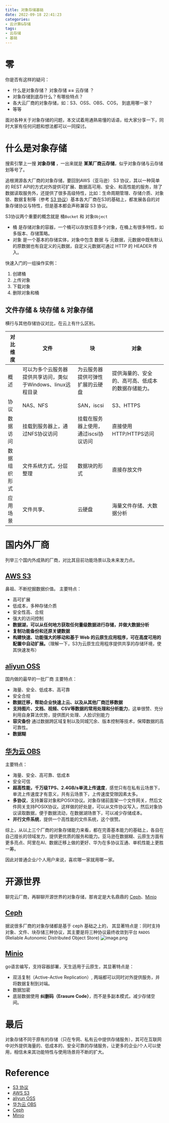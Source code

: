 ```yaml
---
title: 对象存储基础
date: 2022-09-18 22:41:23
categories:
- 云计算&存储
tags: 
- 云存储
- 基础
---
```


# 零
你是否有这样的疑问：
* 什么是对象存储？ 对象存储 **==** 云存储 ？
* 对象存储到底存什么？有哪些特点？
* 各大云厂商的对象存储，如：S3、OSS、OBS、COS， 到底用哪一家？
* 等等

面对各种关于对象存储的问题，本文试着用通熟易懂的话语，给大家分享一下，同时大家有任何问题和想法都可以一同探讨。

# 什么是对象存储
搜索引擎上一搜 **对象存储** ，一出来就是 **某某厂商云存储**，似乎对象存储与云存储划等号了。

追根溯源各大厂商的对象存储，要回到AWS（亚马逊） S3 协议，其以一种简单的 REST API的方式对外提供可扩展、数据高可用、安全、和高性能的服务，除了数据读取服务外，还提供了很多高级特性，比如：生命周期管理、存储介质、对象锁、数据复制等（参考 [S3 协议](https://docs.aws.amazon.com/AmazonS3/latest/userguide/Welcome.html)）基本各大厂商在S3的基础上，都发展各自的对象存储协议与特性，但是基本都会声称兼容 S3 协议。

S3协议两个重要的概念就是 桶`Bucket` 和 对象`Object`
* 桶 是存储对象的容器，一个桶可以存放任意多个对象，在桶上有很多特性，如多版本、存储策略。
* 对象 是一个基本的存储实体，对象中包含 数据 与 元数据，元数据中既有默认的原数据也有自定义的元数据，自定义元数据可通过 HTTP 的 HEADER 传入。

快速入门的一组操作实例：
1. 创建桶
2. 上传对象
3. 下载对象
4. 删除对象和桶


## 文件存储 & 块存储 & 对象存储
横行与其他存储协议对比，在云上有什么区别。

| 对比维度 | 文件 | 块 | 对象 |
| --- | --- | --- | --- |
| 概述 |可以为多个云服务器提供共享访问，类似于Windows、linux远程目录  |为云服务器提供可弹性扩展的云硬盘 | 提供海量的、安全的、高可高、低成本的数据存储能力。 | 
| 协议 | NAS、NFS | SAN，iscsi| S3、HTTPS | 
| 数据访问 | 挂载到服务器上，通过NFS协议访问 | 挂载在服务器上使用，通过iscsi协议访问 |  直接使用 HTTP/HTTPS访问| 
| 数据组织形式 | 文件系统方式，分层整理 |数据块的形式 | 直接存放文件 | 
|应用场景|文件共享、|云硬盘| 海量文件存储、大数据分析 | 

# 国内外厂商
列举三个国内外成熟的厂商，对比其目前功能场景以及未来发力点。
## [AWS S3](https://aws.amazon.com/cn/s3/?nc=sn&loc=1#)
鼻祖、不断挖掘数据价值。
主要特点：
* 高可扩展
* 低成本，多种存储介质
* 安全性高、合规
* 强大的访问控制
* **数据湖，可以从任何地方获取任何量级数据进行存储，并做大数据分析**
* **复制功能备份和还原关键数据**
* **构建快速、功能强大的移动和基于 Web 的云原生应用程序，可在高度可用的配置中自动扩展。**（理解一下，S3为云原生应用程序提供共享的存储环境，使其快速发布）

## [aliyun OSS](https://www.aliyun.com/product/oss)
国内做的最早的一批厂商
主要特点：
* 海量、安全、低成本、高可靠
* 安全合规
* **数据迁移，帮助企业快速上云、以及从其他厂商迁移数据**
* **支持图片、文档、视频、CSV等数据的常用处理和分析能力**，这单很赞、充分利用自身算法优势，提供图片处理、人脸识别能力
* **容灾备份** 通过数据跨区域复制以及同城冗余、版本控制等技术，保障数据的高可靠性。
* **数据糊**


## [华为云 OBS](https://www.huaweicloud.com/product/obs.html)
主要特点：
* 海量、安全、高可靠、低成本
* 安全可信
* **超高性能，千万级TPS、2.4GB/s单流上传速度**，感觉只有在私有云场景下，单流上传速度才有意义，共有云场景下，上传速度受限因素太多。
* **多协议**，支持兼容对象和POSIX协议。对象存储前面架一个文件网关，然后文件网关支持POSIX协议。这样做的好处是，可以从文件协议写入，然后对象协议读取数据，便于数据流动，在数据湖场景下，可以减少存储成本。
* **并行文件系统**，提供一个高性能的文件系统，这个很赞。

综上，从以上三个厂商的对象存储能力来看，都在完善基本能力的基础上，各自在自己擅长的领域发力，提供更优质的服务和能力。亚马逊在数据糊、云原生方面有更多亮点、阿里在AI、数据迁移上做的更好、华为在多协议互通、单机性能上更胜一筹。

因此对普通企业/个人用户来说，喜欢哪一家就用哪一家。


# 开源世界
聊完云厂商，再聊聊开源世界的对象存储，那肯定是大名鼎鼎的 [Ceph](https://github.com/ceph/ceph)、[Minio](https://github.com/minio/minio)
## [Ceph](https://ceph.com/en/discover/)
据说很多厂商的对象存储都是基于 ceph 基础之上的， 其显著特点是：同时支持 对象、文件、块存储三种协议，其主要是将三种协议最终收敛到平台 `RADOS` (Reliable Autonomic Distributed Object Store)
![image.png](https://p9-juejin.byteimg.com/tos-cn-i-k3u1fbpfcp/ad8a00b875b5483a80d6b4c102e6a849~tplv-k3u1fbpfcp-watermark.image?)

## [Minio](https://min.io/)

go语言编写，支持容器部署，天生适用于云原生，其显著特点是：
* 双活复制（Active-Active Replication）, 两端都可以同时对外提供服务，并将数据复制到对端。
* 数据加密
* 底层数据使用 **纠删码（Erasure Code）**，而不是多副本模式，减少存储空间。

# 最后
对象存储不同于原有的存储（只在专网、私有云中提供存储服务），其可在互联网中对外提供海量的、低成本的、安全可靠的存储服务，让更多的企业/个人可以使用，相信未来其功能特性与使用场景将不断的扩大。


# Reference
* [S3 协议](https://docs.aws.amazon.com/AmazonS3/latest/userguide/Welcome.html)
* [AWS S3](https://aws.amazon.com/cn/s3/?nc=sn&loc=1#)
* [aliyun OSS](https://www.aliyun.com/product/oss)
* [华为云 OBS](https://www.huaweicloud.com/product/obs.html)
* [Ceph](https://ceph.com/en/discover/)
* [Minio](https://min.io/)
